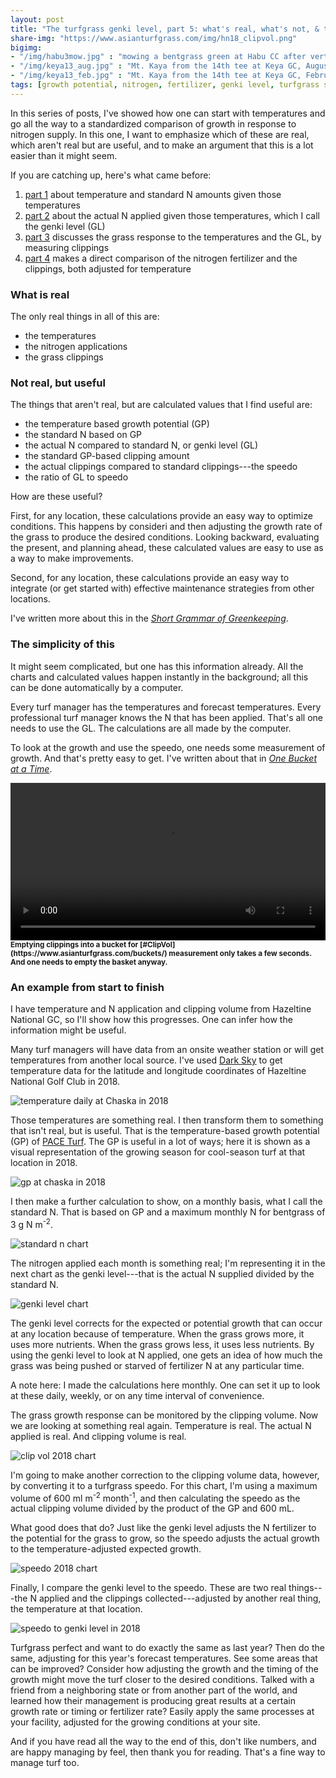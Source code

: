 ```yaml
---
layout: post
title: "The turfgrass genki level, part 5: what's real, what's not, & the simplicity of this"
share-img: "https://www.asianturfgrass.com/img/hn18_clipvol.png"
bigimg:
- "/img/habu3mow.jpg" : "mowing a bentgrass green at Habu CC after verticutting"
- "/img/keya13_aug.jpg" : "Mt. Kaya from the 14th tee at Keya GC, August"
- "/img/keya13_feb.jpg" : "Mt. Kaya from the 14th tee at Keya GC, February"
tags: [growth potential, nitrogen, fertilizer, genki level, turfgrass speedo, video]
---
```


In this series of posts, I've showed how one can start with temperatures and go all the way to a standardized comparison of growth in response to nitrogen supply. In this one, I want to emphasize which of these are real, which aren't real but are useful, and to make an argument that this is a lot easier than it might seem.

If you are catching up, here's what came before:

1. [part 1](https://www.asianturfgrass.com/2019-02-03-the-turfgrass-genki-level-part1/) about temperature and standard N amounts given those temperatures
2. [part 2](https://www.asianturfgrass.com/2019-02-03-the-turfgrass-genki-level-part2/) about the actual N applied given those temperatures, which I call the genki level (GL)
3. [part 3](https://www.asianturfgrass.com/2019-02-10-the-turfgrass-genki-level-part3/) discusses the grass response to the temperatures and the GL, by measuring clippings
4. [part 4](https://www.asianturfgrass.com/2019-02-15-the-turfgrass-genki-level-part4/) makes a direct comparison of the nitrogen fertilizer and the clippings, both adjusted for temperature

### What is real

The only real things in all of this are:

* the temperatures
* the nitrogen applications
* the grass clippings

### Not real, but useful

The things that aren't real, but are calculated values that I find useful are:

* the temperature based growth potential (GP)
* the standard N based on GP
* the actual N compared to standard N, or genki level (GL)
* the standard GP-based clipping amount
* the actual clippings compared to standard clippings---the speedo
* the ratio of GL to speedo

How are these useful? 

First, for any location, these calculations provide an easy way to optimize conditions. This happens by consideri and then adjusting the growth rate of the grass to produce the desired conditions. Looking backward, evaluating the present, and planning ahead, these calculated values are easy to use as a way to make improvements.

Second, for any location, these calculations provide an easy way to integrate (or get started with) effective maintenance strategies from other locations. 

I've written more about this in the [*Short Grammar of Greenkeeping*](https://leanpub.com/short_grammar_of_greenkeeping).

### The simplicity of this

It might seem complicated, but one has this information already. All the charts and calculated values happen instantly in the background; all this can be done automatically by a computer.

Every turf manager has the temperatures and forecast temperatures. Every professional turf manager knows the N that has been applied. That's all one needs to use the GL. The calculations are all made by the computer.

To look at the growth and use the speedo, one needs some measurement of growth. And that's pretty easy to get. I've written about that in [*One Bucket at a Time*](https://www.asianturfgrass.com/buckets/).

<video width="100%" controls>
  <source src="https://www.asianturfgrass.com/img/empty_12.mp4" type="video/mp4">
</video>
<small><strong>Emptying clippings into a bucket for [#ClipVol](https://www.asianturfgrass.com/buckets/) measurement only takes a few seconds. And one needs to empty the basket anyway.</strong></small>

### An example from start to finish

I have temperature and N application and clipping volume from Hazeltine National GC, so I'll show how this progresses. One can infer how the information might be useful.

Many turf managers will have data from an onsite weather station or will get temperatures from another local source. I've used [Dark Sky](https://darksky.net/poweredby/) to get temperature data for the latitude and longitude coordinates of Hazeltine National Golf Club in 2018.

![temperature daily at Chaska in 2018](/img/hn18_temperature.png)

Those temperatures are something real. I then transform them to something that isn't real, but is useful. That is the temperature-based growth potential (GP) of [PACE Turf](https://www.paceturf.org/). The GP is useful in a lot of ways; here it is shown as a visual representation of the growing season for cool-season turf at that location in 2018.

![gp at chaska in 2018](/img/hn18_gp.png)

I then make a further calculation to show, on a monthly basis, what I call the standard N. That is based on GP and a maximum monthly N for bentgrass of 3 g N m<sup>-2</sup>.

![standard n chart](/img/hn18_standard_n.png)

The nitrogen applied each month is something real; I'm representing it in the next chart as the genki level---that is the actual N supplied divided by the standard N.

![genki level chart](/img/hn18_gl.png)

The genki level corrects for the expected or potential growth that can occur at any location because of temperature. When the grass grows more, it uses more nutrients. When the grass grows less, it uses less nutrients. By using the genki level to look at N applied, one gets an idea of how much the grass was being pushed or starved of fertilizer N at any particular time. 

A note here: I made the calculations here monthly. One can set it up to look at these daily, weekly, or on any time interval of convenience.

The grass growth response can be monitored by the clipping volume. Now we are looking at something real again. Temperature is real. The actual N applied is real. And clipping volume is real.

![clip vol 2018 chart](/img/hn18_clipvol.png)

I'm going to make another correction to the clipping volume data, however, by converting it to a turfgrass speedo. For this chart, I'm using a maximum volume of 600 ml m<sup>-2</sup> month<sup>-1</sup>, and then calculating the speedo as the actual clipping volume divided by the product of the GP and 600 mL.

What good does that do? Just like the genki level adjusts the N fertilizer to the potential for the grass to grow, so the speedo adjusts the actual growth to the temperature-adjusted expected growth.

![speedo 2018 chart](/img/hn18_speedo.png)

Finally, I compare the genki level to the speedo. These are two real things---the N applied and the clippings collected---adjusted by another real thing, the temperature at that location. 

![speedo to genki level in 2018](/img/hn18_speedo_gl.png)

Turfgrass perfect and want to do exactly the same as last year? Then do the same, adjusting for this year's forecast temperatures. See some areas that can be improved? Consider how adjusting the growth and the timing of the growth might move the turf closer to the desired conditions. Talked with a friend from a neighboring state or from another part of the world, and learned how their management is producing great results at a certain growth rate or timing or fertilizer rate? Easily apply the same processes at your facility, adjusted for the growing conditions at your site.

And if you have read all the way to the end of this, don't like numbers, and are happy managing by feel, then thank you for reading. That's a fine way to manage turf too.

